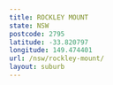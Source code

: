 ```yaml
---
title: ROCKLEY MOUNT
state: NSW
postcode: 2795
latitude: -33.820797
longitude: 149.474401
url: /nsw/rockley-mount/
layout: suburb
---
```

